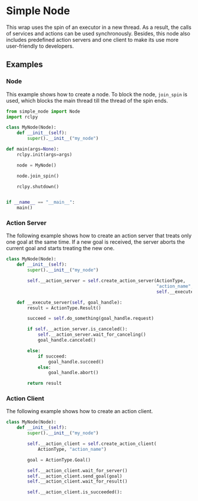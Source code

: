# Simple Node

This wrap uses the spin of an executor in a new thread. As a result, the calls of services and actions can be used synchronously. Besides, this node also includes predefined action servers and one client to make its use more user-friendly to developers.


## Examples

### Node

This example shows how to create a node. To block the node, ```join_spin``` is used, which blocks the main thread till the thread of the spin ends.

```python
from simple_node import Node
import rclpy

class MyNode(Node):
    def __init__(self):
        super().__init__("my_node")

def main(args=None):
    rclpy.init(args=args)

    node = MyNode()

    node.join_spin()

    rclpy.shutdown()


if __name__ == "__main__":
    main()

```

### Action Server

The following example shows how to create an action server that treats only one goal at the same time. If a new goal is received, the server aborts the current goal and starts treating the new one.

```python
class MyNode(Node):
    def __init__(self):
        super().__init__("my_node")

        self.__action_server = self.create_action_server(ActionType,
                                                         "action_name",
                                                         self.__execute_cb)

    def __execute_server(self, goal_handle):
        result = ActionType.Result()

        succeed = self.do_something(goal_handle.request)

        if self.__action_server.is_canceled():
            self.__action_server.wait_for_canceling()
            goal_handle.canceled()

        else:
            if succeed:
                goal_handle.succeed()
            else:
                goal_handle.abort()

        return result
```

### Action Client

The following example shows how to create an action client.

```python
class MyNode(Node):
    def __init__(self):
        super().__init__("my_node")

        self.__action_client = self.create_action_client(
            ActionType, "action_name")

        goal = ActionType.Goal()

        self.__action_client.wait_for_server()
        self.__action_client.send_goal(goal)
        self.__action_client.wait_for_result()

        self.__action_client.is_succeeded():
```
